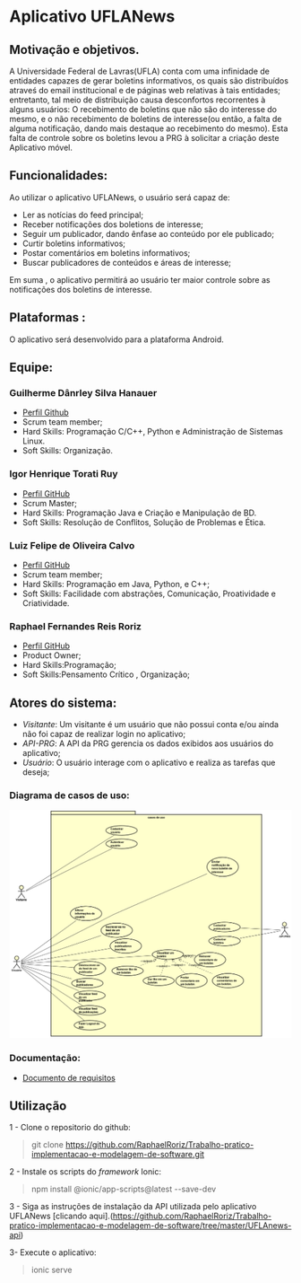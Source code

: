 # **Aplicativo UFLANews**

## Motivação e objetivos.
   
  A Universidade Federal de Lavras(UFLA) conta com uma infinidade de entidades capazes de gerar boletins informativos, os quais são distribuídos atraveś do email institucional e de páginas web relativas à tais entidades; entretanto, tal meio de distribuição causa desconfortos recorrentes à alguns usuários: O recebimento de boletins que não são do interesse do mesmo, e o não recebimento de boletins de interesse(ou então, a falta de alguma notificação, dando mais destaque ao recebimento do mesmo).
Esta falta de controle sobre os boletins levou a PRG à solicitar a criação deste Aplicativo móvel.

## Funcionalidades:

Ao utilizar o aplicativo UFLANews, o usuário será capaz de:
  
  * Ler as notícias do feed principal;
  * Receber notificações dos boletions de interesse;
  * Seguir um publicador, dando ênfase ao conteúdo por ele publicado;
  * Curtir boletins informativos;
  * Postar comentários em boletins informativos;
  * Buscar publicadores de conteúdos e áreas de interesse;
  
 Em suma , o aplicativo permitirá ao usuário ter maior controle sobre as notificações dos boletins de interesse.
 
 ## Plataformas :
 
 O aplicativo será desenvolvido para a plataforma Android.
  

## Equipe:

### Guilherme Dânrley Silva Hanauer
* [Perfil Github](https://github.com/Gahiji)
* Scrum team member;
* Hard Skills: Programação C/C++, Python e Administração de Sistemas Linux.
* Soft Skills: Organização.

### Igor Henrique Torati Ruy
* [Perfil GitHub](https://github.com/igortorati)
* Scrum Master;
* Hard Skills: Programação Java e Criação e Manipulação de BD.
* Soft Skills: Resolução de Conflitos, Solução de Problemas e Ética.

### Luiz Felipe de Oliveira Calvo
* [Perfil GitHub](https://github.com/luizcalvo)
* Scrum team member;
* Hard Skills: Programação em Java, Python, e C++;
* Soft Skills: Facilidade com abstrações, Comunicação, Proatividade e Criatividade.

### Raphael Fernandes Reis Roriz 
* [Perfil GitHub](https://github.com/RaphaelRoriz)
* Product Owner;
* Hard Skills:Programação;
* Soft Skills:Pensamento Crítico , Organização;

## Atores do sistema:
* *Visitante*: Um visitante é um usuário que não possui conta e/ou ainda não foi capaz de realizar login no aplicativo;
* *API-PRG*: A API da PRG gerencia os dados exibidos aos usuários do aplicativo;
* *Usuário*: O usuário interage com o aplicativo e realiza as tarefas que deseja;
### Diagrama de casos de uso:

[diagrama]:https://github.com/RaphaelRoriz/Trabalho-pratico-implementacao-e-modelagem-de-software/blob/master/Casos%20De%20Uso%20UFLANewsReduzido.png "Diagrama de casos de uso"

![alt text][diagrama]

### Documentação:
* [Documento de requisitos](https://github.com/RaphaelRoriz/Trabalho-pratico-implementacao-e-modelagem-de-software/issues?page=1&q=is%3Aissue+is%3Aopen)

## Utilização

1 - Clone o repositorio do github:
> git clone https://github.com/RaphaelRoriz/Trabalho-pratico-implementacao-e-modelagem-de-software.git

2 - Instale os scripts do *framework* Ionic:
> npm install @ionic/app-scripts@latest --save-dev

3 - Siga as instruções de instalação da API utilizada pelo aplicativo UFLANews [clicando aqui].(https://github.com/RaphaelRoriz/Trabalho-pratico-implementacao-e-modelagem-de-software/tree/master/UFLAnews-api)

3- Execute o aplicativo:
> ionic serve
